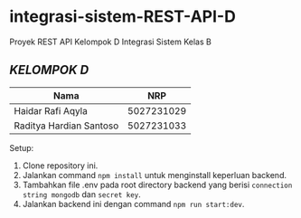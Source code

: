 # integrasi-sistem-REST-API-D
Proyek REST API Kelompok D Integrasi Sistem Kelas B

## ***KELOMPOK D***
| Nama      | NRP         |
|-----------|-------------|
| Haidar Rafi Aqyla | 5027231029   |
| Raditya Hardian Santoso | 5027231033 |

Setup:
1. Clone repository ini.
2. Jalankan command `npm install` untuk menginstall keperluan backend.
3. Tambahkan file .env pada root directory backend yang berisi `connection string mongodb` dan `secret key`.
4. Jalankan backend ini dengan command `npm run start:dev`.
